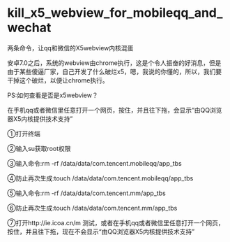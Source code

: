 # kill_x5_webview_for_mobileqq_and_wechat

两条命令，让qq和微信的X5webview内核混蛋

安卓7.0之后，系统的webview由chrome执行，这是个令人振奋的好消息，但是由于某些傻逼厂家，自己开发了什么破烂x5，嗯，我说的你懂的，所以，我们要干掉这个破烂，以便让chrome执行。

PS:如何查看是否是x5webview？

在手机qq或者微信里任意打开一个网页，按住，并且往下拖，会显示“由QQ浏览器X5内核提供技术支持”

①打开终端

②输入su获取root权限

③输入命令:rm -rf /data/data/com.tencent.mobileqq/app_tbs

④防止再次生成:touch /data/data/com.tencent.mobileqq/app_tbs

⑤输入命令:rm -rf /data/data/com.tencent.mm/app_tbs

⑥防止再次生成:touch /data/data/com.tencent.mm/app_tbs

⑦打开http://ie.icoa.cn/m 测试，或者在手机qq或者微信里任意打开一个网页，按住，并且往下拖，现在不会显示“由QQ浏览器X5内核提供技术支持”
